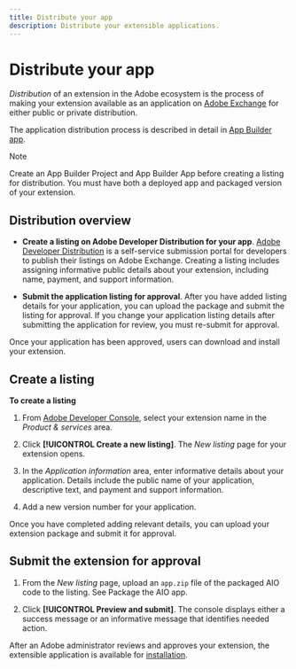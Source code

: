 ```yaml
---
title: Distribute your app
description: Distribute your extensible applications.
---
```

# Distribute your app

_Distribution_ of an extension in the Adobe ecosystem is the process of making your extension available as an application on [Adobe Exchange](https://exchange.adobe.com/) for either public or private distribution.

The application distribution process is described in detail in [App Builder app](https://developer.adobe.com/developer-distribution/experience-cloud/docs/guides/submission/app_builder_submission/).

>[!NOTE]
>
>Create an App Builder Project and App Builder App before creating a listing for distribution. You must have both a deployed app and packaged version of your extension.

## Distribution overview

* **Create a listing on Adobe Developer Distribution for your app**. [Adobe Developer Distribution](https://developer.adobe.com/developer-distribution/) is a self-service submission portal for developers to publish their listings on Adobe Exchange. Creating a listing includes assigning informative public details about your extension, including name, payment, and support information.

* **Submit the application listing for approval**. After you have added listing details for your application, you can upload the package and submit the listing for approval. If you change your application listing details after submitting the application for review, you must re-submit for approval.

Once your application has been approved, users can download and install your extension.

## Create a listing

**To create a listing**

1. From [Adobe Developer Console](https://developer-stage.adobe.com/console), select your extension name in the _Product & services_ area.

1. Click **[!UICONTROL Create a new listing]**. The _New listing_ page for your extension opens.

1. In the _Application information_  area, enter informative details about your application. Details include the public name of your application, descriptive text, and payment and support information.

1. Add a new version number for your application.

Once you have completed adding relevant details, you can upload your extension package and submit it for approval.

## Submit the extension for approval
 
1. From the _New listing_ page, upload an `app.zip` file of the packaged AIO code to the listing. See Package the AIO app.

1. Click **[!UICONTROL Preview and submit]**. The console displays either a success message or an informative message that identifies needed action.

After an Adobe administrator reviews and approves your extension, the extensible application is available for [installation](install.md).
